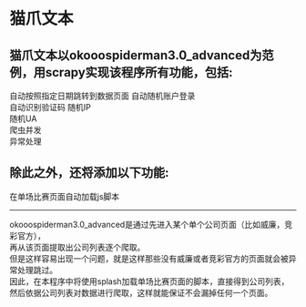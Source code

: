 猫爪文本
==================================
猫爪文本以okooospiderman3.0_advanced为范例，用scrapy实现该程序所有功能，包括:
----------------
自动按照指定日期跳转到数据页面
自动随机账户登录  
自动识别验证码
随机IP  
随机UA  
爬虫并发  
异常处理  

除此之外，还将添加以下功能:
-------------------
在单场比赛页面自动加载js脚本
__________________
okooospiderman3.0_advanced是通过先进入某个单个公司页面（比如威廉，竞彩官方），<br>
再从该页面提取出公司列表逐个爬取。<br>
但是这样容易出现一个问题，就是这样那些没有威廉或者竞彩官方的页面就会被异常处理跳过。<br>
因此，在本程序中将使用splash加载单场比赛页面的脚本，直接得到公司列表，<br>
然后依据公司列表对数据进行爬取，这样就能保证不会漏掉任何一个页面。<br>

